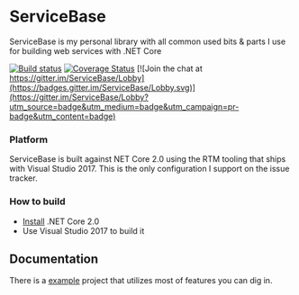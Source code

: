# ServiceBase

ServiceBase is my personal library with all common used bits & parts I use for building web services with .NET Core 

[![Build status](https://ci.appveyor.com/api/projects/status/wacmh1819dmc70b6/branch/master?svg=true)](https://ci.appveyor.com/project/aruss81994/servicebase/branch/master)
[![Coverage Status](https://coveralls.io/repos/github/aruss/ServiceBase/badge.svg?branch=master)](https://coveralls.io/github/aruss/ServiceBase?branch=master)
[![Join the chat at https://gitter.im/ServiceBase/Lobby](https://badges.gitter.im/ServiceBase/Lobby.svg)](https://gitter.im/ServiceBase/Lobby?utm_source=badge&utm_medium=badge&utm_campaign=pr-badge&utm_content=badge)

### Platform

ServiceBase is built against NET Core 2.0 using the RTM tooling that ships with Visual Studio 2017. This is the only configuration I support on the issue tracker.

### How to build

* [Install](https://www.microsoft.com/net/download/core#/current) .NET Core 2.0 
* Use Visual Studio 2017 to build it

## Documentation 

There is a [example](./examples/Plugins) project that utilizes most of features you can dig in. 